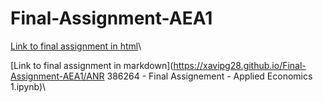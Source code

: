 # Final-Assignment-AEA1

[Link to final assignment in html](https://xavipg28.github.io/Final-Assignment-AEA1/ANR+386264+-+Final+Assignement+-+Applied+Economics+1.html)\\


[Link to final assignment in markdown](https://xavipg28.github.io/Final-Assignment-AEA1/ANR 386264 - Final Assignement - Applied Economics 1.ipynb)\\
